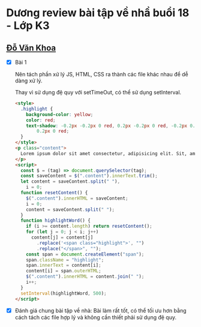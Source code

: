 # Dương review bài tập về nhầ buổi 18 - Lớp K3

## [Đỗ Văn Khoa](https://github.com/mrkhoadev/F8-Fullstack-K3/blob/main/Day18/index.html)

- [x] Bài 1

  Nên tách phần xử lý JS, HTML, CSS ra thành các file khác nhau để dễ dàng xử lý.

  Thay vì sử dụng đệ quy với setTimeOut, có thể sử dụng setInterval.

  ```html
  <style>
    .highlight {
      background-color: yellow;
      color: red;
      text-shadow: -0.2px -0.2px 0 red, 0.2px -0.2px 0 red, -0.2px 0.2px 0 red, 0.2px
          0.2px 0 red;
    }
  </style>
  <p class="content">
    Lorem ipsum dolor sit amet consectetur, adipisicing elit. Sit, amet.
  </p>
  <script>
    const $ = (tag) => document.querySelector(tag);
    const saveContent = $(".content").innerText.trim();
    let content = saveContent.split(" "),
      i = 0;
    function resetContent() {
      $(".content").innerHTML = saveContent;
      i = 0;
      content = saveContent.split(" ");
    }
    function highlightWord() {
      if (i >= content.length) return resetContent();
      for (let j = 0; j < i; j++)
        content[j] = content[j]
          .replace('<span class="highlight">', "")
          .replace("</span>", "");
      const span = document.createElement("span");
      span.className = "highlight";
      span.innerText = content[i];
      content[i] = span.outerHTML;
      $(".content").innerHTML = content.join(" ");
      i++;
    }
    setInterval(highlightWord, 500);
  </script>
  ```

- [x] Đánh giá chung bài tập về nhà: Bài làm rất tốt, có thể tối ưu hơn bằng cách tách các file hợp lý và không cần thiết phải sử dụng đệ quy.

